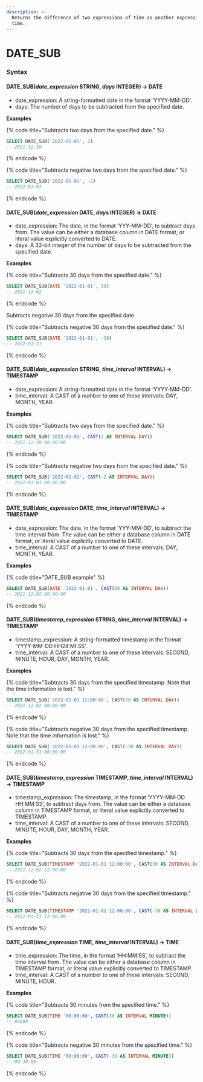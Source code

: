 ```yaml
---
description: >-
  Returns the difference of two expressions of time as another expression of
  time.
---
```


# DATE\_SUB

### Syntax <a href="#syntax" id="syntax"></a>

#### DATE\_SUB(_date\_expression_ STRING, _days_ INTEGER) → DATE <a href="#date_subdate_expression-string-days-integer--date" id="date_subdate_expression-string-days-integer--date"></a>

* date\_expression: A string-formatted date in the format ‘YYYY-MM-DD’.
* days: The number of days to be subtracted from the specified date.

**Examples**

{% code title="Subtracts two days from the specified date." %}
```sql
SELECT DATE_SUB('2022-01-01', 2)
-- 2021-12-30
```
{% endcode %}

{% code title="Subtracts negative two days from the specified date." %}
```sql
SELECT DATE_SUB('2022-01-01', -2)
-- 2022-01-03
```
{% endcode %}

#### DATE\_SUB(_date\_expression_ DATE, _days_ INTEGER) → DATE <a href="#date_subdate_expression-date-days-integer--date" id="date_subdate_expression-date-days-integer--date"></a>

* date\_expression: The date, in the format ‘YYY-MM-DD’, to subtract days from. The value can be either a database column in DATE format, or literal value explicitly converted to DATE.
* days: A 32-bit integer of the number of days to be subtracted from the specified date.

**Examples**

{% code title="Subtracts 30 days from the specified date." %}
```sql
SELECT DATE_SUB(DATE '2022-01-01', 30)
-- 2021-12-02
```
{% endcode %}

Subtracts negative 30 days from the specified date.

{% code title="Subtracts negative 30 days from the specified date." %}
```sql
SELECT DATE_SUB(DATE '2022-01-01', -30)
-- 2022-01-31
```
{% endcode %}

#### DATE\_SUB(_date\_expression_ STRING, _time\_interval_ INTERVAL) → TIMESTAMP <a href="#date_subdate_expression-string-time_interval-interval--timestamp" id="date_subdate_expression-string-time_interval-interval--timestamp"></a>

* date\_expression: A string-formatted date in the format ‘YYYY-MM-DD’.
* time\_interval: A CAST of a number to one of these intervals: DAY, MONTH, YEAR.

**Examples**

{% code title="Subtracts two days from the specified date." %}
```sql
SELECT DATE_SUB('2022-01-01', CAST(2 AS INTERVAL DAY))
-- 2021-12-30 00:00:00
```
{% endcode %}

{% code title="Subtracts negative two days from the specified date." %}
```sql
SELECT DATE_SUB('2022-01-01', CAST(-2 AS INTERVAL DAY))
-- 2022-01-03 00:00:00
```
{% endcode %}

#### DATE\_SUB(_date\_expression_ DATE, _time\_interval_ INTERVAL) → TIMESTAMP <a href="#date_subdate_expression-date-time_interval-interval--timestamp" id="date_subdate_expression-date-time_interval-interval--timestamp"></a>

* date\_expression: The date, in the format ‘YYY-MM-DD’, to subtract the time interval from. The value can be either a database column in DATE format, or literal value explicitly converted to DATE.
* time\_interval: A CAST of a number to one of these intervals: DAY, MONTH, YEAR.

**Examples**

{% code title="DATE_SUB example" %}
```sql
SELECT DATE_SUB(DATE '2022-01-01', CAST(30 AS INTERVAL DAY))
-- 2021-12-02 00:00:00
```
{% endcode %}

#### DATE\_SUB(_timestamp\_expression_ STRING, _time\_interval_ INTERVAL) → TIMESTAMP <a href="#date_subtimestamp_expression-string-time_interval-interval--timestamp" id="date_subtimestamp_expression-string-time_interval-interval--timestamp"></a>

* timestamp\_expression: A string-formatted timestamp in the format ‘YYYY-MM-DD HH24:MI:SS’.
* time\_interval: A CAST of a number to one of these intervals: SECOND, MINUTE, HOUR, DAY, MONTH, YEAR.

**Examples**

{% code title="Subtracts 30 days from the specified timestamp. Note that the time information is lost." %}
```sql
SELECT DATE_SUB('2022-01-01 12:00:00', CAST(30 AS INTERVAL DAY))
-- 2021-12-02 00:00:00
```
{% endcode %}

{% code title="Subtracts negative 30 days from the specified timestamp. Note that the time information is lost." %}
```sql
SELECT DATE_SUB('2022-01-01 12:00:00', CAST(-30 AS INTERVAL DAY))
-- 2022-01-31 00:00:00
```
{% endcode %}

#### DATE\_SUB(_timestamp\_expression_ TIMESTAMP, _time\_interval_ INTERVAL) → TIMESTAMP <a href="#date_subtimestamp_expression-timestamp-time_interval-interval--timestamp" id="date_subtimestamp_expression-timestamp-time_interval-interval--timestamp"></a>

* timestamp\_expression: The timestamp, in the format ‘YYYY-MM-DD HH:MM:SS’, to subtract days from. The value can be either a database column in TIMESTAMP format, or literal value explicitly converted to TIMESTAMP.
* time\_interval: A CAST of a number to one of these intervals: SECOND, MINUTE, HOUR, DAY, MONTH, YEAR.

**Examples**

{% code title="Subtracts 30 days from the specified timestamp." %}
```sql
SELECT DATE_SUB(TIMESTAMP '2022-01-01 12:00:00', CAST(30 AS INTERVAL DAY))
-- 2021-12-02 12:00:00
```
{% endcode %}

{% code title="Subtracts negative 30 days from the specified timestamp." %}
```sql
SELECT DATE_SUB(TIMESTAMP '2022-01-01 12:00:00', CAST(-30 AS INTERVAL DAY))
-- 2022-01-31 12:00:00
```
{% endcode %}

#### DATE\_SUB(_time\_expression_ TIME, _time\_interval_ INTERVAL) → TIME <a href="#date_subtime_expression-time-time_interval-interval--time" id="date_subtime_expression-time-time_interval-interval--time"></a>

* time\_expression: The time, in the format ‘HH:MM:SS’, to subtract the time interval from. The value can be either a database column in TIMESTAMP format, or literal value explicitly converted to TIMESTAMP.
* time\_interval: A CAST of a number to one of these intervals: SECOND, MINUTE, HOUR.

**Examples**

{% code title="Subtracts 30 minutes from the specified time." %}
```sql
SELECT DATE_SUB(TIME '00:00:00', CAST(30 AS INTERVAL MINUTE))
-- 84600
```
{% endcode %}

{% code title="Subtracts negative 30 minutes from the specified time." %}
```sql
SELECT DATE_SUB(TIME '00:00:00', CAST(-30 AS INTERVAL MINUTE))
-- 00:30:00
```
{% endcode %}

